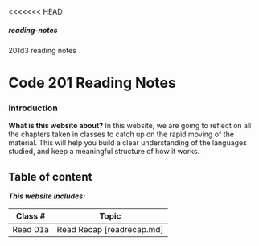 <<<<<<< HEAD
##### reading-notes
201d3 reading notes

# Code 201 Reading Notes

### Introduction 
**What is this website about?**
In this website, we are going to reflect on all the chapters taken in classes to catch up on the rapid moving of the material. This will help you build a clear understanding of the languages studied, and keep a meaningful structure of how it works.

## Table of content
***This website includes:***

| Class # | Topic |
|---------|-----------|
|Read 01a | Read Recap [readrecap.md]|
